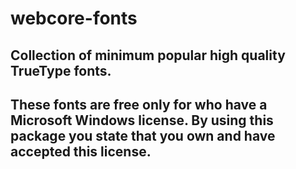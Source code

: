 # webcore-fonts
Collection of minimum popular high quality TrueType fonts.
-------------------------------
These fonts are free only for who have a Microsoft Windows license.
By using this package you state that you own and have accepted this license.
-------------------------------


